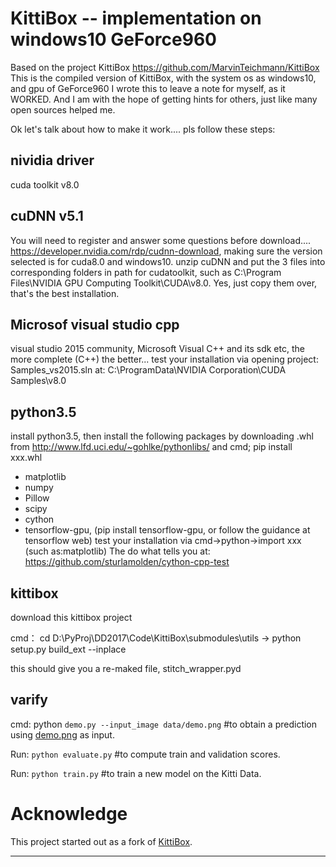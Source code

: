 # KittiBox  --  implementation on windows10 GeForce960

Based on the project KittiBox https://github.com/MarvinTeichmann/KittiBox
This is the compiled version of KittiBox, with the system os as windows10, and gpu of GeForce960
I wrote this to leave a note for myself, as it WORKED. 
And I am with the hope of getting hints for others, just like many open sources helped me.

Ok let's talk about how to make it work.... pls follow these steps:
##  nividia driver
cuda toolkit v8.0 

## cuDNN v5.1 
You will need to register and answer some questions before download....
https://developer.nvidia.com/rdp/cudnn-download, making sure the version selected is for cuda8.0 and windows10.
unzip cuDNN and put the 3 files into corresponding folders in path for cudatoolkit, such as C:\Program Files\NVIDIA GPU Computing Toolkit\CUDA\v8.0. Yes, just copy them over, that's the best installation.

## Microsof visual studio cpp
visual studio 2015 community,  Microsoft Visual C++ and its sdk etc, the more complete (C++) the better... 
test your installation via opening project: Samples_vs2015.sln
at:  C:\ProgramData\NVIDIA Corporation\CUDA Samples\v8.0

## python3.5 
install python3.5, then install the following packages by downloading .whl from http://www.lfd.uci.edu/~gohlke/pythonlibs/ and cmd;
  pip install xxx.whl
* matplotlib
* numpy
* Pillow
* scipy
* cython
* tensorflow-gpu, (pip install tensorflow-gpu, or follow the guidance at tensorflow web)
test your installation via cmd->python->import xxx (such as:matplotlib)
The do what tells you at: https://github.com/sturlamolden/cython-cpp-test

## kittibox
download this kittibox project

cmd： cd D:\PyProj\DD2017\Code\KittiBox\submodules\utils -> python setup.py build_ext --inplace

this should give you a re-maked file, stitch_wrapper.pyd
     
## varify    
cmd: python `demo.py --input_image data/demo.png` #to obtain a prediction using [demo.png](data/demo.png) as input.

Run: `python evaluate.py` #to compute train and validation scores.

Run: `python train.py` #to train a new model on the Kitti Data.


# Acknowledge
This project started out as a fork of [KittiBox](https://github.com/MarvinTeichmann/KittiBox).

-------

